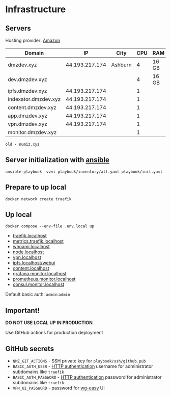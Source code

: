 # Infrastructure

## Servers

Hosting provider: [Amazon]()

| Domain               | IP             | City    | CPU | RAM   | DRIVE  | $/mo |
| -------------------- | -------------- | ------- | --- | ----- | ------ | ---- |
| dmzdev.xyz           | 44.193.217.174 | Ashburn | 4   | 16 GB | 120 GB |      |
| dev.dmzdev.xyz       |                |         | 4   | 16 GB | 120 GB |      |
| ipfs.dmzdev.xyz      | 44.193.217.174 |         | 1   |       |        |      |
| indexator.dmzdev.xyz | 44.193.217.174 |         | 1   |       |        |      |
| content.dmzdev.xyz   | 44.193.217.174 |         | 1   |       |        |      |
| app.dmzdev.xyz       | 44.193.217.174 |         | 1   |       |        |      |
| vpn.dmzdev.xyz       | 44.193.217.174 |         | 1   |       |        |      |
| monitor.dmzdev.xyz   |                |         | 1   |       |        |      |

```
old - numiz.xyz
```

## Server initialization with [ansible](https://www.ansible.com)

```shell
ansible-playbook -vvvi playbook/inventory/all.yaml playbook/init.yaml
```

## Prepare to up local

```shell
docker network create traefik
```

## Up local

```shell
docker compose --env-file .env.local up
```

- [traefik.localhost](http://traefik.localhost)
- [metrics.traefik.localhost](http://metrics.traefik.localhost)
- [whoami.localhost](http://whoami.localhost)
- [node.localhost](http://node.localhost)
- [vpn.localhost](http://vpn.localhost)
- [ipfs.localhost/webui](http://ipfs.localhost/webui)
- [content.localhost](http://content.localhost)
- [grafana.monitor.localhost](http://grafana.monitor.localhost)
- [prometheus.monitor.localhost](http://prometheus.monitor.localhost)
- [consul.monitor.localhost](http://consul.monitor.localhost)

Default basic auth: `admin`:`admin`

## Important!

**DO NOT USE LOCAL UP IN PRODUCTION**

Use GitHub actions for production deployment

## GitHub secrets

- `NMZ_GIT_ACTIONS` - SSH private key for `playbook/ssh/github.pub`
- `BASIC_AUTH_USER` - [HTTP authentication](https://developer.mozilla.org/en-US/docs/Web/HTTP/Authentication) username for administrator subdomains like `traefik`
- `BASIC_AUTH_PASSWORD` - [HTTP authentication](https://developer.mozilla.org/en-US/docs/Web/HTTP/Authentication) password for administrator subdomains like `traefik`
- `VPN_UI_PASSWORD` - password for [wg-easy](https://github.com/WeeJeWel/wg-easy) UI

